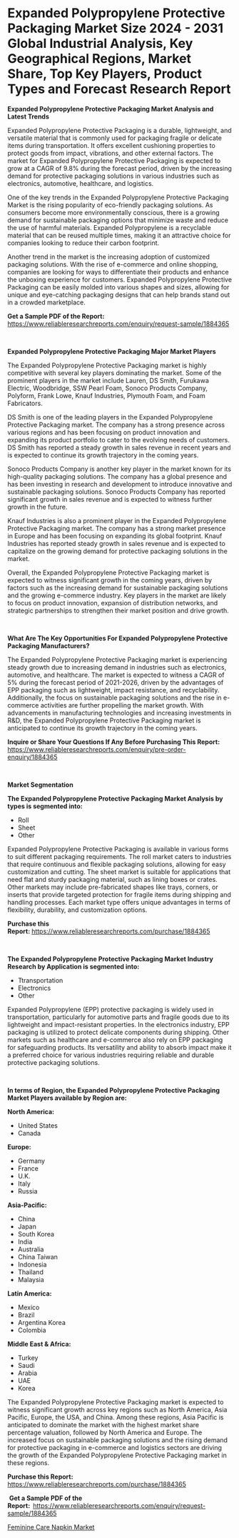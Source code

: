 <p><h1>Expanded Polypropylene Protective Packaging Market Size 2024 - 2031 Global Industrial Analysis, Key Geographical Regions, Market Share, Top Key Players, Product Types and Forecast Research Report</h1></p><p><strong>Expanded Polypropylene Protective Packaging Market Analysis and Latest Trends</strong></p>
<p><p>Expanded Polypropylene Protective Packaging is a durable, lightweight, and versatile material that is commonly used for packaging fragile or delicate items during transportation. It offers excellent cushioning properties to protect goods from impact, vibrations, and other external factors. The market for Expanded Polypropylene Protective Packaging is expected to grow at a CAGR of 9.8% during the forecast period, driven by the increasing demand for protective packaging solutions in various industries such as electronics, automotive, healthcare, and logistics.</p><p>One of the key trends in the Expanded Polypropylene Protective Packaging Market is the rising popularity of eco-friendly packaging solutions. As consumers become more environmentally conscious, there is a growing demand for sustainable packaging options that minimize waste and reduce the use of harmful materials. Expanded Polypropylene is a recyclable material that can be reused multiple times, making it an attractive choice for companies looking to reduce their carbon footprint.</p><p>Another trend in the market is the increasing adoption of customized packaging solutions. With the rise of e-commerce and online shopping, companies are looking for ways to differentiate their products and enhance the unboxing experience for customers. Expanded Polypropylene Protective Packaging can be easily molded into various shapes and sizes, allowing for unique and eye-catching packaging designs that can help brands stand out in a crowded marketplace.</p></p>
<p><strong>Get a Sample PDF of the Report:&nbsp;</strong> <a href="https://www.reliableresearchreports.com/enquiry/request-sample/1884365">https://www.reliableresearchreports.com/enquiry/request-sample/1884365</a></p>
<p>&nbsp;</p>
<p><strong>Expanded Polypropylene Protective Packaging Major Market Players</strong></p>
<p><p>The Expanded Polypropylene Protective Packaging market is highly competitive with several key players dominating the market. Some of the prominent players in the market include Lauren, DS Smith, Furukawa Electric, Woodbridge, SSW Pearl Foam, Sonoco Products Company, Polyform, Frank Lowe, Knauf Industries, Plymouth Foam, and Foam Fabricators.</p><p>DS Smith is one of the leading players in the Expanded Polypropylene Protective Packaging market. The company has a strong presence across various regions and has been focusing on product innovation and expanding its product portfolio to cater to the evolving needs of customers. DS Smith has reported a steady growth in sales revenue in recent years and is expected to continue its growth trajectory in the coming years.</p><p>Sonoco Products Company is another key player in the market known for its high-quality packaging solutions. The company has a global presence and has been investing in research and development to introduce innovative and sustainable packaging solutions. Sonoco Products Company has reported significant growth in sales revenue and is expected to witness further growth in the future.</p><p>Knauf Industries is also a prominent player in the Expanded Polypropylene Protective Packaging market. The company has a strong market presence in Europe and has been focusing on expanding its global footprint. Knauf Industries has reported steady growth in sales revenue and is expected to capitalize on the growing demand for protective packaging solutions in the market.</p><p>Overall, the Expanded Polypropylene Protective Packaging market is expected to witness significant growth in the coming years, driven by factors such as the increasing demand for sustainable packaging solutions and the growing e-commerce industry. Key players in the market are likely to focus on product innovation, expansion of distribution networks, and strategic partnerships to strengthen their market position and drive growth.</p></p>
<p>&nbsp;</p>
<p><strong>What Are The Key Opportunities For Expanded Polypropylene Protective Packaging Manufacturers?</strong></p>
<p><p>The Expanded Polypropylene Protective Packaging market is experiencing steady growth due to increasing demand in industries such as electronics, automotive, and healthcare. The market is expected to witness a CAGR of 5% during the forecast period of 2021-2026, driven by the advantages of EPP packaging such as lightweight, impact resistance, and recyclability. Additionally, the focus on sustainable packaging solutions and the rise in e-commerce activities are further propelling the market growth. With advancements in manufacturing technologies and increasing investments in R&D, the Expanded Polypropylene Protective Packaging market is anticipated to continue its growth trajectory in the coming years.</p></p>
<p><strong>Inquire or Share Your Questions If Any Before Purchasing This Report:</strong> <a href="https://www.reliableresearchreports.com/enquiry/pre-order-enquiry/1884365">https://www.reliableresearchreports.com/enquiry/pre-order-enquiry/1884365</a></p>
<p>&nbsp;</p>
<p><strong>Market Segmentation</strong></p>
<p><strong>The Expanded Polypropylene Protective Packaging Market Analysis by types is segmented into:</strong></p>
<p><ul><li>Roll</li><li>Sheet</li><li>Other</li></ul></p>
<p><p>Expanded Polypropylene Protective Packaging is available in various forms to suit different packaging requirements. The roll market caters to industries that require continuous and flexible packaging solutions, allowing for easy customization and cutting. The sheet market is suitable for applications that need flat and sturdy packaging material, such as lining boxes or crates. Other markets may include pre-fabricated shapes like trays, corners, or inserts that provide targeted protection for fragile items during shipping and handling processes. Each market type offers unique advantages in terms of flexibility, durability, and customization options.</p></p>
<p><strong>Purchase this Report:&nbsp;</strong><a href="https://www.reliableresearchreports.com/purchase/1884365">https://www.reliableresearchreports.com/purchase/1884365</a></p>
<p>&nbsp;</p>
<p><strong>The Expanded Polypropylene Protective Packaging Market Industry Research by Application is segmented into:</strong></p>
<p><ul><li>Ttransportation</li><li>Electronics</li><li>Other</li></ul></p>
<p><p>Expanded Polypropylene (EPP) protective packaging is widely used in transportation, particularly for automotive parts and fragile goods due to its lightweight and impact-resistant properties. In the electronics industry, EPP packaging is utilized to protect delicate components during shipping. Other markets such as healthcare and e-commerce also rely on EPP packaging for safeguarding products. Its versatility and ability to absorb impact make it a preferred choice for various industries requiring reliable and durable protective packaging solutions.</p></p>
<p>&nbsp;</p>
<p><strong>In terms of Region, the Expanded Polypropylene Protective Packaging Market Players available by Region are:</strong></p>
<p>
    <p> <strong> North America: </strong>
        <ul>
            <li>United States</li>
            <li>Canada</li>
        </ul>
        </p> 
    <p> <strong> Europe: </strong>
        <ul>
            <li>Germany</li>
            <li>France</li>
            <li>U.K.</li>
            <li>Italy</li>
            <li>Russia</li>
        </ul>
        </p> 
    <p> <strong> Asia-Pacific: </strong>
        <ul>
            <li>China</li>
            <li>Japan</li>
            <li>South Korea</li>
            <li>India</li>
            <li>Australia</li>
            <li>China Taiwan</li>
            <li>Indonesia</li>
            <li>Thailand</li>
            <li>Malaysia</li>
        </ul>
        </p> 
    <p> <strong> Latin America: </strong>
        <ul>
            <li>Mexico</li>
            <li>Brazil</li>
            <li>Argentina Korea</li>
            <li>Colombia</li>
        </ul>
        </p> 
    <p> <strong> Middle East & Africa: </strong>
        <ul>
            <li>Turkey</li>
            <li>Saudi</li>
            <li>Arabia</li>
            <li>UAE</li>
            <li>Korea</li>
        </ul>
    </p>
    </p>
<p><p>The Expanded Polypropylene Protective Packaging market is expected to witness significant growth across key regions such as North America, Asia Pacific, Europe, the USA, and China. Among these regions, Asia Pacific is anticipated to dominate the market with the highest market share percentage valuation, followed by North America and Europe. The increased focus on sustainable packaging solutions and the rising demand for protective packaging in e-commerce and logistics sectors are driving the growth of the Expanded Polypropylene Protective Packaging market in these regions.</p></p>
<p><strong>Purchase this Report: </strong><a href="https://www.reliableresearchreports.com/purchase/1884365">https://www.reliableresearchreports.com/purchase/1884365</a></p>
<p>&nbsp;<strong>Get a Sample PDF of the Report:&nbsp;&nbsp;</strong><a href="https://www.reliableresearchreports.com/enquiry/request-sample/1884365">https://www.reliableresearchreports.com/enquiry/request-sample/1884365</a></p>
<p><strong></strong></p>
<p><p><a href="https://eight-handstand-8fb.notion.site/Feminine-Care-Napkin-Market-Offers-Provide-Insightful-Data-for-the-Time-Period-from-2024-to-2031-and-87455a98e29d47eb97843a0f71a31a5c">Feminine Care Napkin Market</a></p></p>